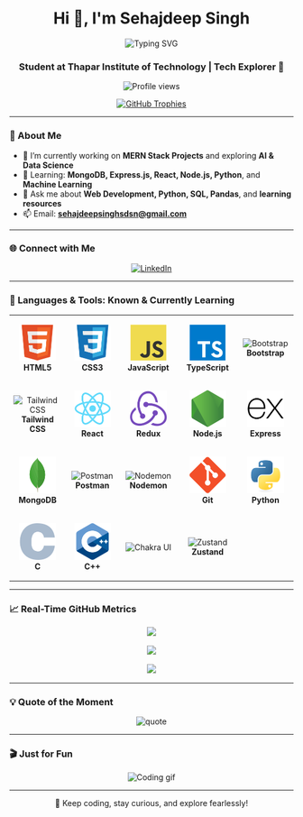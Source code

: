 <h1 align="center">Hi 👋, I'm Sehajdeep Singh</h1>

<p align="center">
  <img src="https://readme-typing-svg.herokuapp.com?font=Fira+Code&duration=4000&pause=1500&center=true&vCenter=true&multiline=true&width=700&height=100&lines=Web+Developer+%7C+Data+Science+Enthusiast;AI+Explorer+%7C+Machine+Learning+Learner;Lifelong+Learner+%F0%9F%93%9A+%7C+Tech+Enthusiast+%F0%9F%94%A5" alt="Typing SVG" />
</p>

<h3 align="center">Student at Thapar Institute of Technology | Tech Explorer 🚀</h3>

<p align="center">
  <img src="https://komarev.com/ghpvc/?username=sehajdeepsinghnibber&label=Profile%20views&color=0e75b6&style=flat" alt="Profile views" />
</p>

<p align="center">
  <a href="https://github.com/ryo-ma/github-profile-trophy">
    <img src="https://github-profile-trophy.vercel.app/?username=sehajdeepsinghnibber&theme=algolia&no-bg=true&no-frame=true&margin-w=10" alt="GitHub Trophies" />
  </a>
</p>

---

### 🧠 About Me

- 🔭 I’m currently working on **MERN Stack Projects** and exploring **AI & Data Science**
- 🌱 Learning: **MongoDB, Express.js, React, Node.js, Python**, and **Machine Learning**
- 💬 Ask me about **Web Development, Python, SQL, Pandas**, and **learning resources**
- 📫 Email: **sehajdeepsinghsdsn@gmail.com**

---

### 🌐 Connect with Me

<p align="center">
  <a href="https://linkedin.com/in/sehajdeep-singh-75b50b309" target="_blank">
    <img src="https://img.shields.io/badge/LinkedIn-blue?logo=linkedin&style=for-the-badge" alt="LinkedIn" />
  </a>
</p>

---

### 🧰 Languages & Tools: Known & Currently Learning

  <div align="center">
<table>
  <tr>
    <td align="center" width="140" height="112.43">
      <img src="https://raw.githubusercontent.com/devicons/devicon/master/icons/html5/html5-original.svg" width="65" height="65" alt="HTML5" />
      <br /><strong>HTML5</strong>
    </td>
    <td align="center" width="140" height="112.43">
      <img src="https://raw.githubusercontent.com/devicons/devicon/master/icons/css3/css3-original.svg" width="65" height="65" alt="CSS3" />
      <br /><strong>CSS3</strong>
    </td>
    <td align="center" width="140" height="112.43">
      <img src="https://raw.githubusercontent.com/devicons/devicon/master/icons/javascript/javascript-original.svg" width="65" height="65" alt="JavaScript" />
      <br /><strong>JavaScript</strong>
    </td>
    <td align="center" width="140" height="112.43">
      <img src="https://raw.githubusercontent.com/devicons/devicon/master/icons/typescript/typescript-original.svg" width="65" height="65" alt="TypeScript" />
      <br /><strong>TypeScript</strong>
    </td>
    <td align="center" width="140" height="112.43">
      <img src="https://cdn.worldvectorlogo.com/logos/bootstrap-5-1.svg" width="65" height="65" alt="Bootstrap" />
      <br /><strong>Bootstrap</strong>
    </td>
  </tr>
  <tr>
    <td align="center" width="140" height="112.43">
      <img src="https://www.vectorlogo.zone/logos/tailwindcss/tailwindcss-icon.svg" width="65" height="65" alt="Tailwind CSS" />
      <br /><strong>Tailwind CSS</strong>
    </td>
    <td align="center" width="140" height="112.43">
      <img src="https://raw.githubusercontent.com/devicons/devicon/master/icons/react/react-original.svg" width="65" height="65" alt="React" />
      <br /><strong>React</strong>
    </td>
    <td align="center" width="140" height="112.43">
      <img src="https://raw.githubusercontent.com/devicons/devicon/master/icons/redux/redux-original.svg" width="65" height="65" alt="Redux" />
      <br /><strong>Redux</strong>
    </td>
    <td align="center" width="140" height="112.43">
      <img src="https://raw.githubusercontent.com/devicons/devicon/master/icons/nodejs/nodejs-original.svg" width="65" height="65" alt="Node.js" />
      <br /><strong>Node.js</strong>
    </td>
    <td align="center" width="140" height="112.43">
      <img src="https://raw.githubusercontent.com/devicons/devicon/master/icons/express/express-original.svg" width="65" height="65" alt="Express" />
      <br /><strong>Express</strong>
    </td>
  </tr>
  <tr>
    <td align="center" width="140" height="112.43">
      <img src="https://raw.githubusercontent.com/devicons/devicon/master/icons/mongodb/mongodb-original.svg" width="65" height="65" alt="MongoDB" />
      <br /><strong>MongoDB</strong>
    </td>
    <td align="center" width="140" height="112.43">
      <img src="https://www.vectorlogo.zone/logos/getpostman/getpostman-icon.svg" width="65" height="65" alt="Postman" />
      <br /><strong>Postman</strong>
    </td>
    <td align="center" width="140" height="112.43">
      <img src="https://cdn.worldvectorlogo.com/logos/nodemon.svg" width="65" height="65" alt="Nodemon" />
      <br /><strong>Nodemon</strong>
    </td>
    <td align="center" width="140" height="112.43">
      <img src="https://raw.githubusercontent.com/devicons/devicon/master/icons/git/git-original.svg" width="65" height="65" alt="Git" />
      <br /><strong>Git</strong>
    </td>
    <td align="center" width="140" height="112.43">
      <img src="https://raw.githubusercontent.com/devicons/devicon/master/icons/python/python-original.svg" width="65" height="65" alt="Python" />
      <br /><strong>Python</strong>
    </td>
  </tr>
  <tr>
    <td align="center" width="140" height="112.43">
      <img src="https://raw.githubusercontent.com/devicons/devicon/master/icons/c/c-original.svg" width="65" height="65" alt="C" />
      <br /><strong>C</strong>
    </td>
    <td align="center" width="140" height="112.43">
      <img src="https://raw.githubusercontent.com/devicons/devicon/master/icons/cplusplus/cplusplus-original.svg" width="65" height="65" alt="C++" />
      <br /><strong>C++</strong>
    </td>
      <td align="center" width="140" height="112.43">
      <img src="https://imgs.search.brave.com/78ONUyBEG7kqq9wFGnxfXMKWpAQ02B-UuYPvVCrxyBY/rs:fit:32:32:1:0/g:ce/aHR0cDovL2Zhdmlj/b25zLnNlYXJjaC5i/cmF2ZS5jb20vaWNv/bnMvNGJkODdkMzRm/OWUzNjRkYzQwYTc3/M2RhZTU0NmI0OThh/NmI3ZDBhYTAzODQ3/OGRiZjVmMjNhYzA3/MWU0OTNhMC9jaGFr/cmEtdWkuY29tLw" width="65" height="65" alt="Chakra UI" />
        <td align="center" width="140" height="112.43">
      <img src="https://imgs.search.brave.com/6YJUhsYn2NlK2LPMgcs1uNYV1fQ7HjNyBHyT15uvD48/rs:fit:32:32:1:0/g:ce/aHR0cDovL2Zhdmlj/b25zLnNlYXJjaC5i/cmF2ZS5jb20vaWNv/bnMvMDVmOTNkYzI0/ZDRlYmIyMzM2MTRi/MGYyZWQyN2FmZTQx/Y2Q5ZDA5ZWM5ODgx/MGUwOTY5Njk5Y2Y2/MjliNTA3YS96dXN0/YW5kLWRlbW8ucG1u/ZC5ycy8" width="65" height="65" alt="Zustand" />
      <br /><strong>Zustand</strong>
    </td>
  </tr>
</table>
</div>




---

### 📈 Real-Time GitHub Metrics

<p align="center">
  <img src="https://github-readme-stats.vercel.app/api?username=sehajdeepsinghnibber&theme=tokyonight&show_icons=true&hide_border=false&count_private=true" />
</p>

<p align="center">
  <img src="https://github-readme-streak-stats.herokuapp.com?user=sehajdeepsinghnibber&theme=tokyonight&hide_border=false" />
</p>

<p align="center">
  <img src="https://github-readme-stats.vercel.app/api/top-langs/?username=sehajdeepsinghnibber&layout=compact&theme=tokyonight&hide_border=false" />
</p>

---

### 💡 Quote of the Moment

<p align="center">
  <img src="https://quotes-github-readme.vercel.app/api?type=horizontal&theme=radical" alt="quote" />
</p>

---

### 🎬 Just for Fun

<p align="center">
  <img src="https://media.giphy.com/media/qgQUggAC3Pfv687qPC/giphy.gif" width="480" height="270" alt="Coding gif" />
</p>

---

<p align="center">🚀 Keep coding, stay curious, and explore fearlessly!</p>
